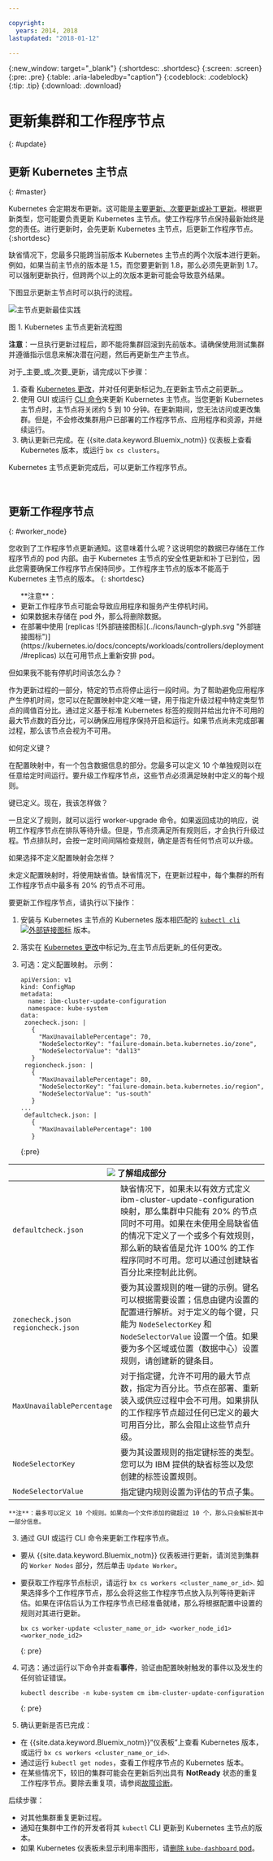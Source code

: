 ```yaml
---

copyright:
  years: 2014, 2018
lastupdated: "2018-01-12"

---
```


{:new_window: target="_blank"}
{:shortdesc: .shortdesc}
{:screen: .screen}
{:pre: .pre}
{:table: .aria-labeledby="caption"}
{:codeblock: .codeblock}
{:tip: .tip}
{:download: .download}


# 更新集群和工作程序节点
{: #update}

## 更新 Kubernetes 主节点
{: #master}

Kubernetes 会定期发布更新。这可能是[主要更新、次要更新或补丁更新](cs_versions.html#version_types)。根据更新类型，您可能要负责更新 Kubernetes 主节点。使工作程序节点保持最新始终是您的责任。进行更新时，会先更新 Kubernetes 主节点，后更新工作程序节点。
{:shortdesc}

缺省情况下，您最多只能跨当前版本 Kubernetes 主节点的两个次版本进行更新。例如，如果当前主节点的版本是 1.5，而您要更新到 1.8，那么必须先更新到 1.7。可以强制更新执行，但跨两个以上的次版本更新可能会导致意外结果。

下图显示更新主节点时可以执行的流程。

![主节点更新最佳实践](/images/update-tree.png)

图 1. Kubernetes 主节点更新流程图

**注意**：一旦执行更新过程后，即不能将集群回滚到先前版本。请确保使用测试集群并遵循指示信息来解决潜在问题，然后再更新生产主节点。

对于_主要_或_次要_更新，请完成以下步骤：

1. 查看 [Kubernetes 更改](cs_versions.html)，并对任何更新标记为_在更新主节点之前更新_。
2. 使用 GUI 或运行 [CLI 命令](cs_cli_reference.html#cs_cluster_update)来更新 Kubernetes 主节点。当您更新 Kubernetes 主节点时，主节点将关闭约 5 到 10 分钟。在更新期间，您无法访问或更改集群。但是，不会修改集群用户已部署的工作程序节点、应用程序和资源，并继续运行。
3. 确认更新已完成。在 {{site.data.keyword.Bluemix_notm}} 仪表板上查看 Kubernetes 版本，或运行 `bx cs clusters`。

Kubernetes 主节点更新完成后，可以更新工作程序节点。

<br />


## 更新工作程序节点
{: #worker_node}

您收到了工作程序节点更新通知。这意味着什么呢？这说明您的数据已存储在工作程序节点的 pod 内部。由于 Kubernetes 主节点的安全性更新和补丁已到位，因此您需要确保工作程序节点保持同步。工作程序主节点的版本不能高于 Kubernetes 主节点的版本。
{: shortdesc}

<ul>**注意**：</br>
<li>更新工作程序节点可能会导致应用程序和服务产生停机时间。</li>
<li>如果数据未存储在 pod 外，那么将删除数据。</li>
<li>在部署中使用 [replicas ![外部链接图标](../icons/launch-glyph.svg "外部链接图标")](https://kubernetes.io/docs/concepts/workloads/controllers/deployment/#replicas) 以在可用节点上重新安排 pod。</li></ul>

但如果我不能有停机时间该怎么办？

作为更新过程的一部分，特定的节点将停止运行一段时间。为了帮助避免应用程序产生停机时间，您可以在配置映射中定义唯一键，用于指定升级过程中特定类型节点的阈值百分比。通过定义基于标准 Kubernetes 标签的规则并给出允许不可用的最大节点数的百分比，可以确保应用程序保持开启和运行。如果节点尚未完成部署过程，那么该节点会视为不可用。

如何定义键？

在配置映射中，有一个包含数据信息的部分。您最多可以定义 10 个单独规则以在任意给定时间运行。要升级工作程序节点，这些节点必须满足映射中定义的每个规则。

键已定义。现在，我该怎样做？

一旦定义了规则，就可以运行 worker-upgrade 命令。如果返回成功的响应，说明工作程序节点在排队等待升级。但是，节点须满足所有规则后，才会执行升级过程。节点排队时，会按一定时间间隔检查规则，确定是否有任何节点可以升级。

如果选择不定义配置映射会怎样？

未定义配置映射时，将使用缺省值。缺省情况下，在更新过程中，每个集群的所有工作程序节点中最多有 20% 的节点不可用。

要更新工作程序节点，请执行以下操作：

1. 安装与 Kubernetes 主节点的 Kubernetes 版本相匹配的 [`kubectl cli` ![外部链接图标](../icons/launch-glyph.svg "外部链接图标")](https://kubernetes.io/docs/tasks/tools/install-kubectl/) 版本。

2. 落实在 [Kubernetes 更改](cs_versions.html)中标记为_在主节点后更新_的任何更改。

3. 可选：定义配置映射。
    示例：

    ```
    apiVersion: v1
    kind: ConfigMap
    metadata:
      name: ibm-cluster-update-configuration
      namespace: kube-system
    data:
     zonecheck.json: |
       {
         "MaxUnavailablePercentage": 70,
         "NodeSelectorKey": "failure-domain.beta.kubernetes.io/zone",
         "NodeSelectorValue": "dal13"
       }
     regioncheck.json: |
       {
         "MaxUnavailablePercentage": 80,
         "NodeSelectorKey": "failure-domain.beta.kubernetes.io/region",
         "NodeSelectorValue": "us-south"
       }
    ...
     defaultcheck.json: |
       {
         "MaxUnavailablePercentage": 100
       }
    ```
    {:pre}
  <table summary="表中的第一行跨两列。其余行应从左到右阅读，其中第一列是参数，第二列是匹配的描述。">
    <thead>
      <th colspan=2><img src="images/idea.png"/> 了解组成部分</th>
    </thead>
    <tbody>
      <tr>
        <td><code>defaultcheck.json</code></td>
        <td> 缺省情况下，如果未以有效方式定义 ibm-cluster-update-configuration 映射，那么集群中只能有 20% 的节点同时不可用。如果在未使用全局缺省值的情况下定义了一个或多个有效规则，那么新的缺省值是允许 100% 的工作程序同时不可用。您可以通过创建缺省百分比来控制此比例。</td>
      </tr>
      <tr>
        <td><code>zonecheck.json</code></br><code>regioncheck.json</code></td>
        <td> 要为其设置规则的唯一键的示例。键名可以根据需要设置；信息由键内设置的配置进行解析。对于定义的每个键，只能为 <code>NodeSelectorKey</code> 和 <code>NodeSelectorValue</code> 设置一个值。如果要为多个区域或位置（数据中心）设置规则，请创建新的键条目。</td>
      </tr>
      <tr>
        <td><code>MaxUnavailablePercentage</code></td>
        <td> 对于指定键，允许不可用的最大节点数，指定为百分比。节点在部署、重新装入或供应过程中会不可用。如果排队的工作程序节点超过任何已定义的最大可用百分比，那么会阻止这些节点升级。</td>
      </tr>
      <tr>
        <td><code>NodeSelectorKey</code></td>
        <td> 要为其设置规则的指定键标签的类型。您可以为 IBM 提供的缺省标签以及您创建的标签设置规则。</td>
      </tr>
      <tr>
        <td><code>NodeSelectorValue</code></td>
        <td> 指定键内规则设置为评估的节点子集。</td>
      </tr>
    </tbody>
  </table>

    **注**：最多可以定义 10 个规则。如果向一个文件添加的键超过 10 个，那么只会解析其中一部分信息。

3. 通过 GUI 或运行 CLI 命令来更新工作程序节点。
  * 要从 {{site.data.keyword.Bluemix_notm}} 仪表板进行更新，请浏览到集群的 `Worker Nodes` 部分，然后单击 `Update Worker`。
  * 要获取工作程序节点标识，请运行 `bx cs workers <cluster_name_or_id>`. 如果选择多个工作程序节点，那么会将这些工作程序节点放入队列等待更新评估。如果在评估后认为工作程序节点已经准备就绪，那么将根据配置中设置的规则对其进行更新。

    ```
    bx cs worker-update <cluster_name_or_id> <worker_node_id1> <worker_node_id2>
    ```
    {: pre}

4. 可选：通过运行以下命令并查看**事件**，验证由配置映射触发的事件以及发生的任何验证错误。
    ```
    kubectl describe -n kube-system cm ibm-cluster-update-configuration
    ```
    {: pre}

5. 确认更新是否已完成：
  * 在 {{site.data.keyword.Bluemix_notm}}“仪表板”上查看 Kubernetes 版本，或运行 `bx cs workers <cluster_name_or_id>`.
  * 通过运行 `kubectl get nodes`，查看工作程序节点的 Kubernetes 版本。
  * 在某些情况下，较旧的集群可能会在更新后列出具有 **NotReady** 状态的重复工作程序节点。要除去重复项，请参阅[故障诊断](cs_troubleshoot.html#cs_duplicate_nodes)。

后续步骤：
  - 对其他集群重复更新过程。
  - 通知在集群中工作的开发者将其 `kubectl` CLI 更新到 Kubernetes 主节点的版本。
  - 如果 Kubernetes 仪表板未显示利用率图形，请[删除 `kube-dashboard` pod](cs_troubleshoot.html#cs_dashboard_graphs)。
<br />

